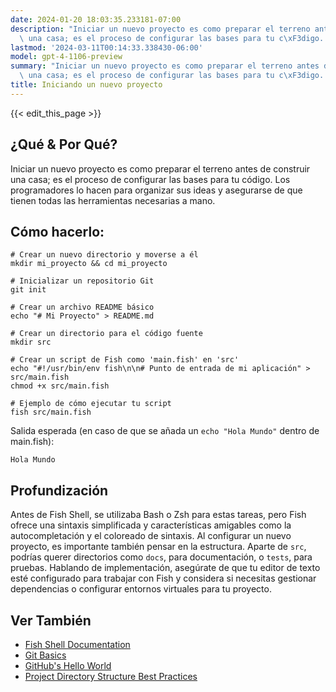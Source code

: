 ```yaml
---
date: 2024-01-20 18:03:35.233181-07:00
description: "Iniciar un nuevo proyecto es como preparar el terreno antes de construir\
  \ una casa; es el proceso de configurar las bases para tu c\xF3digo. Los programadores\u2026"
lastmod: '2024-03-11T00:14:33.338430-06:00'
model: gpt-4-1106-preview
summary: "Iniciar un nuevo proyecto es como preparar el terreno antes de construir\
  \ una casa; es el proceso de configurar las bases para tu c\xF3digo. Los programadores\u2026"
title: Iniciando un nuevo proyecto
---
```


{{< edit_this_page >}}

## ¿Qué & Por Qué?
Iniciar un nuevo proyecto es como preparar el terreno antes de construir una casa; es el proceso de configurar las bases para tu código. Los programadores lo hacen para organizar sus ideas y asegurarse de que tienen todas las herramientas necesarias a mano.

## Cómo hacerlo:
```Fish Shell
# Crear un nuevo directorio y moverse a él
mkdir mi_proyecto && cd mi_proyecto

# Inicializar un repositorio Git
git init

# Crear un archivo README básico
echo "# Mi Proyecto" > README.md

# Crear un directorio para el código fuente
mkdir src

# Crear un script de Fish como 'main.fish' en 'src'
echo "#!/usr/bin/env fish\n\n# Punto de entrada de mi aplicación" > src/main.fish
chmod +x src/main.fish

# Ejemplo de cómo ejecutar tu script
fish src/main.fish
```
Salida esperada (en caso de que se añada un `echo "Hola Mundo"` dentro de main.fish):
```
Hola Mundo
```

## Profundización
Antes de Fish Shell, se utilizaba Bash o Zsh para estas tareas, pero Fish ofrece una sintaxis simplificada y características amigables como la autocompletación y el coloreado de sintaxis. Al configurar un nuevo proyecto, es importante también pensar en la estructura. Aparte de `src`, podrías querer directorios como `docs`, para documentación, o `tests`, para pruebas. Hablando de implementación, asegúrate de que tu editor de texto esté configurado para trabajar con Fish y considera si necesitas gestionar dependencias o configurar entornos virtuales para tu proyecto.

## Ver También
- [Fish Shell Documentation](https://fishshell.com/docs/current/index.html)
- [Git Basics](https://git-scm.com/book/en/v2/Getting-Started-Git-Basics)
- [GitHub's Hello World](https://guides.github.com/activities/hello-world/)
- [Project Directory Structure Best Practices](https://softwareengineering.stackexchange.com/questions/338597/folder-by-type-or-folder-by-feature)
